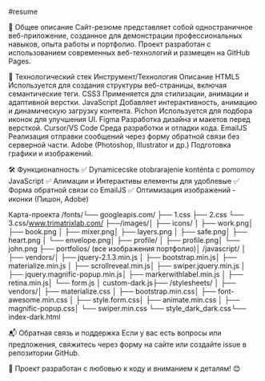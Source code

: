 #resume

📌 Общее описание
Сайт-резюме представляет собой одностраничное веб-приложение, созданное для демонстрации профессиональных навыков, опыта работы и портфолио. Проект разработан с использованием современных веб-технологий и размещен на GitHub Pages.



🔧 Технологический стек
Инструмент/Технология	Описание
HTML5	Используется для создания структуры веб-страницы, включая семантические теги.
CSS3	Применяется для стилизации, анимации и адаптивной верстки.
JavaScript	Добавляет интерактивность, анимацию и динамическую загрузку контента.
Pichon	Используется для подбора иконок для улучшения UI.
Figma	Разработка дизайна и макетов перед версткой.
Cursor/VS Code	Среда разработки и отладки кода.
EmailJS	Реализация отправки сообщений через форму обратной связи без серверной части.
Adobe (Photoshop, Illustrator и др.)	Подготовка графики и изображений.



🛠 Функционалность
✅ Dynamicecske otobrarajenie konténta с pomomoy JavaScript
✅ Алимации и Интерактивы елементы для удоблевые
✅ Форма обратной связи со EmailJS
✅ Оптимизация изображений - иконки (Пишон, Adobe)



Карта-проекта
/fonts/└── googleapis.com/
    ├── 1.css    ├── 2.css
    └── 3.css/www.trimatrixlab.com/
├──/images/│   ├── icons/
│   ├── work.png│   ├── book.png
│   ├── mixer.png│   ├── layers.png
│   ├── safe.png│   ├── heart.png
│   └── envelope.png│   ├── profile/
│   ├── profile.png│   └── john.png
├── portfolios/ (все изображения портфолио)│   /javascript/
│   ├── vendors/│   ├── jquery-2.1.3.min.js
│   ├── bootstrap.min.js│   ├── materialize.min.js
│   ├── scrollreveal.min.js│   ├── swiper.jquery.min.js
│   ├── jquery.magnific-popup.min.js│   ├── markerwithlabel.min.js
│   ├── retina.min.js│   └── form.js
│   custom-dark.js├──   /stylesheets/
│  ├── vendors/│   ├── materialize.css
│   ├── bootstrap.min.css│   ├── font-awesome.min.css
│   ├── style.form.css│   ├── animate.min.css
│   ├── magnific-popup.css│   └── swiper.min.css
└── style_dark_dark.css└── index-dark.html



📬 Обратная связь и поддержка
Если у вас есть вопросы или предложения, свяжитесь через форму на сайте или создайте issue в репозитории GitHub.

🚀 Проект разработан с любовью к коду и вниманием к деталям! 😊
